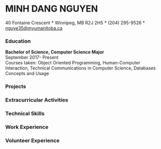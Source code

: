 # MINH DANG NGUYEN  
40 Fontaine Crescent * Winnipeg, MB R2J 2H5 * (204) 295-9526 * nguye35@myumanitoba.ca  

### Education  
**Bachelor of Science, Computer Science Major**  
September 2017- Present  
Courses taken: Object Oriented Programming, Human-Computer Interaction, Technical Communications in Computer Science, Databases Concepts and Usage

### Projects


### Extracurricular Activities


### Technical Skills


### Work Experience


### Volunteer Experience
